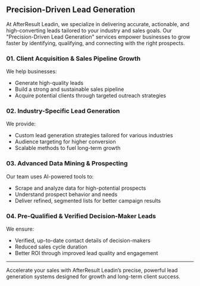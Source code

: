 ## Precision-Driven Lead Generation

At AfterResult Leadin, we specialize in delivering accurate, actionable, and high-converting leads tailored to your industry and sales goals. Our "Precision-Driven Lead Generation" services empower businesses to grow faster by identifying, qualifying, and connecting with the right prospects.

### 01. Client Acquisition & Sales Pipeline Growth
We help businesses:
- Generate high-quality leads
- Build a strong and sustainable sales pipeline
- Acquire potential clients through targeted outreach strategies

### 02. Industry-Specific Lead Generation
We provide:
- Custom lead generation strategies tailored for various industries
- Audience targeting for higher conversion
- Scalable methods to fuel long-term growth

### 03. Advanced Data Mining & Prospecting
Our team uses AI-powered tools to:
- Scrape and analyze data for high-potential prospects
- Understand prospect behavior and needs
- Deliver refined, segmented lists for better campaign results

### 04. Pre-Qualified & Verified Decision-Maker Leads
We ensure:
- Verified, up-to-date contact details of decision-makers
- Reduced sales cycle duration
- Better ROI through improved lead quality and engagement

---

Accelerate your sales with AfterResult Leadin’s precise, powerful lead generation systems designed for growth and long-term client success.
